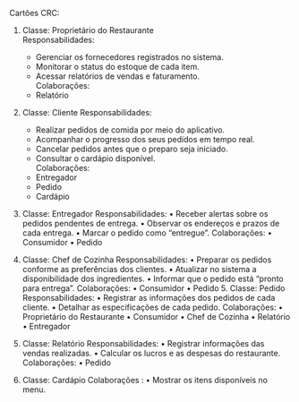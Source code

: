 
Cartões CRC:

1. Classe: Proprietário do Restaurante  
   Responsabilidades:  
   - Gerenciar os fornecedores registrados no sistema.  
   - Monitorar o status do estoque de cada item.  
   - Acessar relatórios de vendas e faturamento.  
   Colaborações: 
   - Relatório

2. Classe: Cliente
   Responsabilidades: 
   - Realizar pedidos de comida por meio do aplicativo.  
   - Acompanhar o progresso dos seus pedidos em tempo real.  
   - Cancelar pedidos antes que o preparo seja iniciado.  
   - Consultar o cardápio disponível.  
   Colaborações:  
   - Entregador  
   - Pedido  
   - Cardápio  
3. Classe: Entregador
Responsabilidades:
	•	Receber alertas sobre os pedidos pendentes de entrega.
	•	Observar os endereços e prazos de cada entrega.
	•	Marcar o pedido como “entregue”.
Colaborações:
	•	Consumidor
	•	Pedido

4. Classe: Chef de Cozinha
Responsabilidades:
	•	Preparar os pedidos conforme as preferências dos clientes.
	•	Atualizar no sistema a disponibilidade dos ingredientes.
	•	Informar que o pedido está “pronto para entrega”.
Colaborações:
	•	Consumidor
	•	Pedido
   5. Classe: Pedido
Responsabilidades:
	•	Registrar as informações dos pedidos de cada cliente.
	•	Detalhar as especificações de cada pedido.
Colaborações:
	•	Proprietário do Restaurante
	•	Consumidor
	•	Chef de Cozinha
	•	Relatório
	•	Entregador

6. Classe: Relatório
Responsabilidades:
	•	Registrar informações das vendas realizadas.
	•	Calcular os lucros e as despesas do restaurante.
Colaborações:
	•	Pedido

7. Classe: Cardápio
Colaborações :
	•	Mostrar os itens disponíveis no menu.
